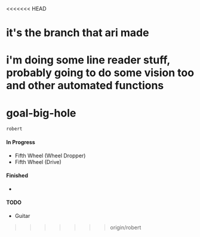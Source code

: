 <<<<<<< HEAD
# it's the branch that ari made
i'm doing some line reader stuff, probably going to do some vision too and other automated functions
=======
# goal-big-hole 
`robert`
<br>
#### In Progress
- Fifth Wheel (Wheel Dropper)
- Fifth Wheel (Drive)

#### Finished
- 
#### TODO
- Guitar
>>>>>>> origin/robert
